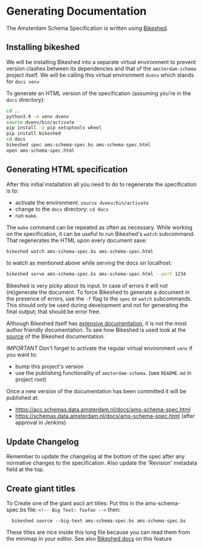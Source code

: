 Generating Documentation
========================

The Amsterdam Schema Specification is written using
[Bikeshed](https://github.com/tabatkins/bikeshed).

## Installing bikeshed
We will be installing Bikeshed into a separate virtual environment
to prevent version clashes between its dependencies
and that of the `amsterdam-schema` project itself.
We will be calling this virtual environment `dvenv`
which stands for `docs venv`

To generate an HTML version of the specification
(assuming you're in the `docs` directory):

```bash
cd ..
python3.9 -m venv dvenv
source dvenv/bin/activate
pip install -U pip setuptools wheel
pip install bikeshed
cd docs
bikeshed spec ams-schema-spec.bs ams-schema-spec.html
open ams-schema-spec.html
```

## Generating HTML specification
After this initial installation
all you need to do to regenerate the specification
is to:

* activate the environment: `source dvenv/bin/activate`
* change to the `docs` directory: `cd docs`
* run `make`.

The `make` command can be repeated as often as necessary.
While working on the specification,
it can be useful to run Bikeshed's `watch` subcommand.
That regenerates the HTML upon every document save:

```bash
bikeshed watch ams-schema-spec.bs ams-schema-spec.html
```

to watch as mentioned above while serving the docs on localhost:

```bash
bikeshed serve ams-schema-spec.bs ams-schema-spec.html --port 1234
```

Bikeshed is very picky about its input.
In case of errors it will not (re)generate the document.
To force Bikeshed to generate a document in the presence of errors,
use the `-f` flag to the `spec` or `watch` subcommands.
This should only be used during development
and not for generating the final output;
that should be error free.

Although Bikeshed itself has [extensive documentation](https://tabatkins.github.io/bikeshed/),
it is not the most author friendly documentation.
To see how Bikeshed is used
look at the [source](https://github.com/tabatkins/bikeshed/blob/master/docs/index.bs)
of the Bikeshed documentation.

*IMPORTANT* Don't forget to activate the regular virtual environment `venv`
if you want to:

* bump this project's version
* use the publishing functionality of `amsterdam-schema`. (see `README.md` in project root)

Once a new version of the documentation has been committed it will be published at:

* https://acc.schemas.data.amsterdam.nl/docs/ams-schema-spec.html
* https://schemas.data.amsterdam.nl/docs/ams-schema-spec.html (after approval in Jenkins)

## Update Changelog
Remember to update the changelog at the bottom of the spec after any normative
changes to the specification.
Also update the 'Revision' metadata field at the top.

## Create giant titles
To Create one of the giant ascii art titles:
Put this in the ams-schema-spec.bs file: `<!-- Big Text: foofoo -->`
then:
```
  bikeshed source --big-text ams-schema-spec.bs ams-schema-spec.bs
```
These titles are nice inside this long file because you can read them
from the minimap in your editor.
See also [Bikeshed docs](https://tabatkins.github.io/bikeshed/#big-text) on this feature
